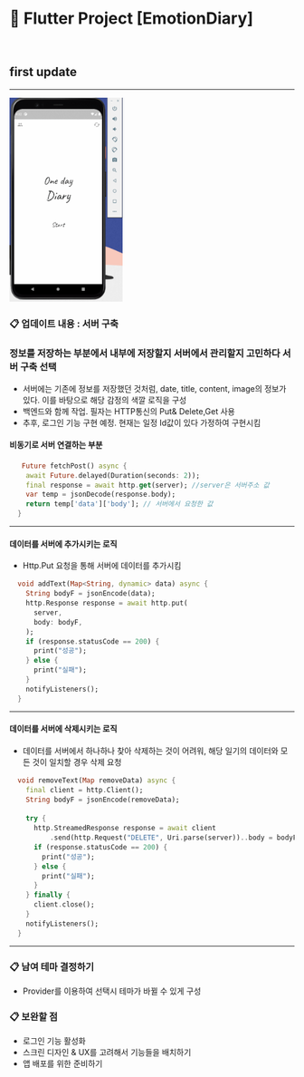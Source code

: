 # :blue_book: Flutter Project [EmotionDiary] 

<br>

## first update


<hr>

<img width = "200" src = "https://github.com/toast-ceo/flutter_emotion_diary/blob/progress/5.%20update_1/GIF.gif?raw=true"> 

### :clipboard: 업데이트 내용 : 서버 구축

### 정보를 저장하는 부분에서 내부에 저장할지 서버에서 관리할지 고민하다 서버 구축 선택
- 서버에는 기존에 정보를 저장했던 것처럼, date, title, content, image의 정보가 있다. 이를 바탕으로 해당 감정의 색깔 로직을 구성
- 백엔드와 함께 작업. 필자는 HTTP통신의 Put& Delete,Get 사용 
- 추후, 로그인 기능 구현 예정. 현재는 일정 Id값이 있다 가정하여 구현시킴

#### 비동기로 서버 연결하는 부분 

```dart
   Future fetchPost() async {
    await Future.delayed(Duration(seconds: 2));
    final response = await http.get(server); //server은 서버주소 값
    var temp = jsonDecode(response.body);
    return temp['data']['body']; // 서버에서 요청한 값
  }
```
<hr>

#### 데이터를 서버에 추가시키는 로직

- Http.Put 요청을 통해 서버에 데이터를 추가시킴 

```dart
  void addText(Map<String, dynamic> data) async {
    String bodyF = jsonEncode(data);
    http.Response response = await http.put(
      server,
      body: bodyF,
    );
    if (response.statusCode == 200) {
      print("성공");
    } else {
      print("실패");
    }
    notifyListeners();
  }

```

<hr>

#### 데이터를 서버에 삭제시키는 로직

- 데이터를 서버에서 하나하나 찾아 삭제하는 것이 어려워, 해당 일기의 데이터와 모든 것이 일치할 경우 삭제 요청

```dart
  void removeText(Map removeData) async {
    final client = http.Client();
    String bodyF = jsonEncode(removeData);

    try {
      http.StreamedResponse response = await client
          .send(http.Request("DELETE", Uri.parse(server))..body = bodyF);
      if (response.statusCode == 200) {
        print("성공");
      } else {
        print("실패");
      }
    } finally {
      client.close();
    }
    notifyListeners();
  }
```

<hr>


### :clipboard: 남여 테마 결정하기

- Provider를 이용하여 선택시 테마가 바뀔 수 있게 구성



### :clipboard: 보완할 점

- 로그인 기능 활성화
- 스크린 디자인 & UX를 고려해서 기능들을 배치하기
- 앱 배포를 위한 준비하기



